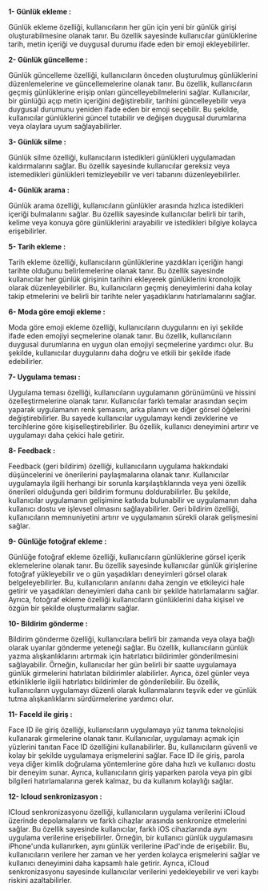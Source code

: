 <b> 1- Günlük ekleme : </b> 
<p> Günlük ekleme özelliği, kullanıcıların her gün için yeni bir günlük girişi oluşturabilmesine olanak tanır. Bu özellik sayesinde kullanıcılar günlüklerine tarih, metin içeriği ve duygusal durumu ifade eden bir emoji ekleyebilirler. </p>

<b> 2- Günlük güncelleme : </b> 
<p> Günlük güncelleme özelliği, kullanıcıların önceden oluşturulmuş günlüklerini düzenlemelerine ve güncellemelerine olanak tanır. Bu özellik, kullanıcıların geçmiş günlüklerine erişip onları güncelleyebilmelerini sağlar. Kullanıcılar, bir günlüğü açıp metin içeriğini değiştirebilir, tarihini güncelleyebilir veya duygusal durumunu yeniden ifade eden bir emoji seçebilir. Bu şekilde, kullanıcılar günlüklerini güncel tutabilir ve değişen duygusal durumlarına veya olaylara uyum sağlayabilirler. </p>

<b> 3- Günlük silme : </b> 
<p> Günlük silme özelliği, kullanıcıların istedikleri günlükleri uygulamadan kaldırmalarını sağlar. Bu özellik sayesinde kullanıcılar gereksiz veya istemedikleri günlükleri temizleyebilir ve veri tabanını düzenleyebilirler. </p>

<b> 4- Günlük arama : </b>
<p> Günlük arama özelliği, kullanıcıların günlükler arasında hızlıca istedikleri içeriği bulmalarını sağlar. Bu özellik sayesinde kullanıcılar belirli bir tarih, kelime veya konuya göre günlüklerini arayabilir ve istedikleri bilgiye kolayca erişebilirler. </p>

<b> 5- Tarih ekleme : </b>
<p> Tarih ekleme özelliği, kullanıcıların günlüklerine yazdıkları içeriğin hangi tarihte olduğunu belirlemelerine olanak tanır. Bu özellik sayesinde kullanıcılar her günlük girişinin tarihini ekleyerek günlüklerini kronolojik olarak düzenleyebilirler. Bu, kullanıcıların geçmiş deneyimlerini daha kolay takip etmelerini ve belirli bir tarihte neler yaşadıklarını hatırlamalarını sağlar. </p>

<b> 6- Moda göre emoji ekleme : </b>
<p> Moda göre emoji ekleme özelliği, kullanıcıların duygularını en iyi şekilde ifade eden emojiyi seçmelerine olanak tanır. Bu özellik, kullanıcıların duygusal durumlarına en uygun olan emojiyi seçmelerine yardımcı olur. Bu şekilde, kullanıcılar duygularını daha doğru ve etkili bir şekilde ifade edebilirler. </p>

<b> 7- Uygulama teması : </b> 
<p> Uygulama teması özelliği, kullanıcıların uygulamanın görünümünü ve hissini özelleştirmelerine olanak tanır. Kullanıcılar farklı temalar arasından seçim yaparak uygulamanın renk şemasını, arka planını ve diğer görsel öğelerini değiştirebilirler. Bu sayede kullanıcılar uygulamayı kendi zevklerine ve tercihlerine göre kişiselleştirebilirler. Bu özellik, kullanıcı deneyimini artırır ve uygulamayı daha çekici hale getirir. </p>

<b> 8- Feedback : </b>
<p> Feedback (geri bildirim) özelliği, kullanıcıların uygulama hakkındaki düşüncelerini ve önerilerini paylaşmalarına olanak tanır. Kullanıcılar uygulamayla ilgili herhangi bir sorunla karşılaştıklarında veya yeni özellik önerileri olduğunda geri bildirim formunu doldurabilirler. Bu şekilde, kullanıcılar uygulamanın gelişimine katkıda bulunabilir ve uygulamanın daha kullanıcı dostu ve işlevsel olmasını sağlayabilirler. Geri bildirim özelliği, kullanıcıların memnuniyetini artırır ve uygulamanın sürekli olarak gelişmesini sağlar. </p>

<b> 9- Günlüğe fotoğraf ekleme : </b> 
<p> Günlüğe fotoğraf ekleme özelliği, kullanıcıların günlüklerine görsel içerik eklemelerine olanak tanır. Bu özellik sayesinde kullanıcılar günlük girişlerine fotoğraf yükleyebilir ve o gün yaşadıkları deneyimleri görsel olarak belgeleyebilirler. Bu, kullanıcıların anılarını daha zengin ve etkileyici hale getirir ve yaşadıkları deneyimleri daha canlı bir şekilde hatırlamalarını sağlar. Ayrıca, fotoğraf ekleme özelliği kullanıcıların günlüklerini daha kişisel ve özgün bir şekilde oluşturmalarını sağlar. </p>

<b> 10- Bildirim gönderme : </b>
<p> Bildirim gönderme özelliği, kullanıcılara belirli bir zamanda veya olaya bağlı olarak uyarılar gönderme yeteneği sağlar. Bu özellik, kullanıcıların günlük yazma alışkanlıklarını artırmak için hatırlatıcı bildirimler gönderilmesini sağlayabilir. Örneğin, kullanıcılar her gün belirli bir saatte uygulamaya günlük girmelerini hatırlatan bildirimler alabilirler. Ayrıca, özel günler veya etkinliklerle ilgili hatırlatıcı bildirimler de gönderilebilir. Bu özellik, kullanıcıların uygulamayı düzenli olarak kullanmalarını teşvik eder ve günlük tutma alışkanlıklarını sürdürmelerine yardımcı olur. </p>

<b> 11- FaceId ile giriş : </b>
 <p> Face ID ile giriş özelliği, kullanıcıların uygulamaya yüz tanıma teknolojisi kullanarak girmelerine olanak tanır. Kullanıcılar, uygulamayı açmak için yüzlerini tanıtan Face ID özelliğini kullanabilirler. Bu, kullanıcıların güvenli ve kolay bir şekilde uygulamaya erişmelerini sağlar. Face ID ile giriş, parola veya diğer kimlik doğrulama yöntemlerine göre daha hızlı ve kullanıcı dostu bir deneyim sunar. Ayrıca, kullanıcıların giriş yaparken parola veya pin gibi bilgileri hatırlamalarına gerek kalmaz, bu da kullanım kolaylığı sağlar. </p>

<b> 12- Icloud senkronizasyon : </b>
<p> ICloud senkronizasyonu özelliği, kullanıcıların uygulama verilerini iCloud üzerinde depolamalarını ve farklı cihazlar arasında senkronize etmelerini sağlar. Bu özellik sayesinde kullanıcılar, farklı iOS cihazlarında aynı uygulama verilerine erişebilirler. Örneğin, bir kullanıcı günlük uygulamasını iPhone'unda kullanırken, aynı günlük verilerine iPad'inde de erişebilir. Bu, kullanıcıların verilere her zaman ve her yerden kolayca erişmelerini sağlar ve kullanıcı deneyimini daha kapsamlı hale getirir. Ayrıca, iCloud senkronizasyonu sayesinde kullanıcılar verilerini yedekleyebilir ve veri kaybı riskini azaltabilirler. </p>